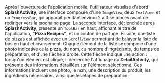 Après l'ouverture de l'application mobile, l'utilisateur visualise d'abord **SplashActivity**, une interface composée d'une `ImageView`, deux `TextView`, et un `ProgressBar`, qui apparaît pendant environ 2 à 3 secondes avant de rediriger vers la prochaine page. La seconde interface, déclenchée après **SplashActivity**, présente un `ToolBar` en haut, affichant le titre de l'application, **"Pizza Recipes"**, et un bouton de partage. Ensuite, une liste de pizzas est affichée avec un `ScrollView` permettant de balayer la liste de bas en haut et inversement. Chaque élément de la liste se compose d'une photo indicative de la pizza, du nom, du nombre d'ingrédients, du temps de préparation, et d'une flèche à droite. Cette flèche indique une action : lorsqu'un élément est cliqué, il déclenche l'affichage du **DetailActivity**, qui présente des informations détaillées sur l'élément sélectionné. Ces informations incluent une photo, le nom, une description du produit, les ingrédients nécessaires, ainsi que les étapes de préparation.
